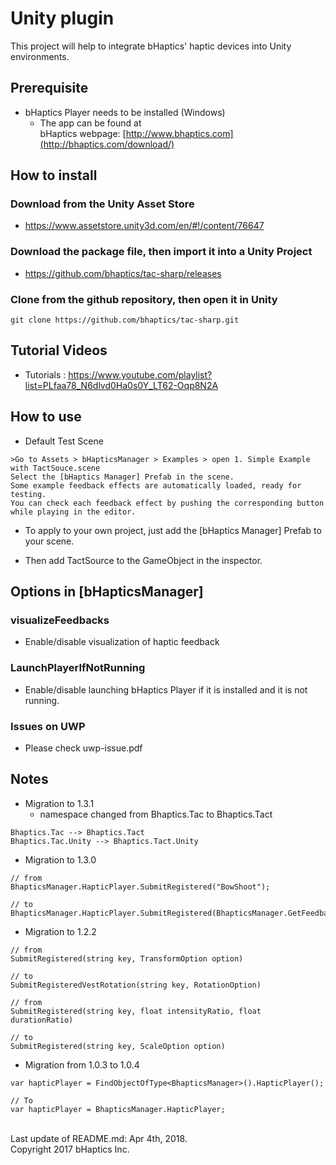 # Unity plugin
This project will help to integrate bHaptics' haptic devices into Unity environments. 

## Prerequisite
* bHaptics Player needs to be installed (Windows)
   * The app can be found at <br/>
   bHaptics webpage: [http://www.bhaptics.com](http://bhaptics.com/download/)

## How to install
### Download from the Unity Asset Store 
* https://www.assetstore.unity3d.com/en/#!/content/76647

### Download the package file, then import it into a Unity Project
* https://github.com/bhaptics/tac-sharp/releases
  
### Clone from the github repository, then open it in Unity

```
git clone https://github.com/bhaptics/tac-sharp.git
```

## Tutorial Videos
* Tutorials : https://www.youtube.com/playlist?list=PLfaa78_N6dlvd0Ha0s0Y_LT62-Oqp8N2A
	
## How to use
* Default Test Scene 

```
>Go to Assets > bHapticsManager > Examples > open 1. Simple Example with TactSouce.scene
Select the [bHaptics Manager] Prefab in the scene.
Some example feedback effects are automatically loaded, ready for testing.
You can check each feedback effect by pushing the corresponding button while playing in the editor.
```

* To apply to your own project, just add the [bHaptics Manager] Prefab to your scene.

* Then add TactSource to the GameObject in the inspector.


## Options in [bHapticsManager]
### visualizeFeedbacks 
* Enable/disable visualization of haptic feedback

### LaunchPlayerIfNotRunning
* Enable/disable launching bHaptics Player if it is installed and it is not running.

### Issues on UWP
* Please check uwp-issue.pdf

## Notes
* Migration to 1.3.1
   * namespace changed from Bhaptics.Tac to Bhaptics.Tact
   
```
Bhaptics.Tac --> Bhaptics.Tact 
Bhaptics.Tac.Unity --> Bhaptics.Tact.Unity
```


* Migration to 1.3.0

```
// from 
BhapticsManager.HapticPlayer.SubmitRegistered("BowShoot");

// to 
BhapticsManager.HapticPlayer.SubmitRegistered(BhapticsManager.GetFeedbackId("BowShoot"));
```


* Migration to 1.2.2 

```
// from 
SubmitRegistered(string key, TransformOption option)

// to 
SubmitRegisteredVestRotation(string key, RotationOption)

// from
SubmitRegistered(string key, float intensityRatio, float durationRatio)

// to
SubmitRegistered(string key, ScaleOption option) 
```



* Migration from 1.0.3 to 1.0.4

```
var hapticPlayer = FindObjectOfType<BhapticsManager>().HapticPlayer();

// To 
var hapticPlayer = BhapticsManager.HapticPlayer;
```


<br>
Last update of README.md: Apr 4th, 2018.
<br>
Copyright 2017 bHaptics Inc.
